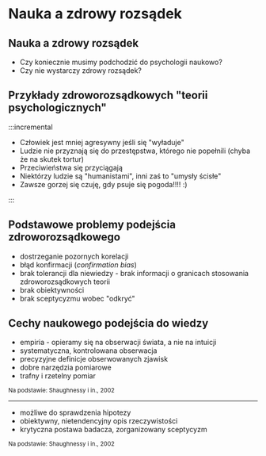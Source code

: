 # Nauka a zdrowy rozsądek

## Nauka a zdrowy rozsądek

- Czy koniecznie musimy podchodzić do psychologii naukowo?
- Czy nie wystarczy zdrowy rozsądek?


## Przykłady zdroworozsądkowych "teorii psychologicznych"

:::incremental
    
- Człowiek jest mniej agresywny jeśli się "wyładuje"
- Ludzie nie przyznają się do przestępstwa, którego nie popełnili (chyba że na skutek tortur)
- Przeciwieństwa się przyciągają
- Niektórzy ludzie są "humanistami", inni zaś to "umysły ścisłe"
- Zawsze gorzej się czuję, gdy psuje się pogoda!!!! :)

:::

## Podstawowe problemy podejścia zdroworozsądkowego

- dostrzeganie pozornych korelacji
- błąd konfirmacji (*confirmation bias*)
- brak tolerancji dla niewiedzy - brak informacji o granicach stosowania zdroworozsądkowych teorii
- brak obiektywności
- brak sceptycyzmu wobec "odkryć"

## Cechy naukowego podejścia do wiedzy

- empiria - opieramy się na obserwacji świata, a nie na intuicji
- systematyczna, kontrolowana obserwacja
- precyzyjne definicje obserwowanych zjawisk
- dobre narzędzia pomiarowe
- trafny i rzetelny pomiar

<small>Na podstawie: Shaughnessy i in., 2002</small>

---------

- możliwe do sprawdzenia hipotezy
- obiektywny, nietendencyjny opis rzeczywistości
- krytyczna postawa badacza, zorganizowany sceptycyzm

<small>Na podstawie: Shaughnessy i in., 2002</small>